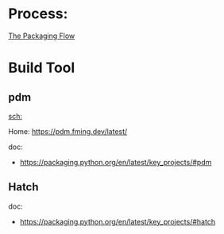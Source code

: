 # Process:
[The Packaging Flow](https://packaging.python.org/en/latest/flow/)

# Build Tool
## pdm
[sch:](https://www.google.com/search?q=python+pdm)

Home: https://pdm.fming.dev/latest/

doc:
- https://packaging.python.org/en/latest/key_projects/#pdm

## Hatch
doc:
- https://packaging.python.org/en/latest/key_projects/#hatch
